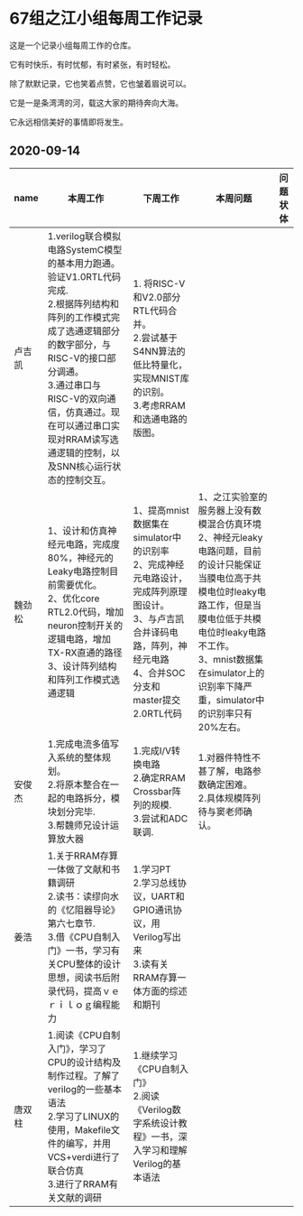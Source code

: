# 67组之江小组每周工作记录

这是一个记录小组每周工作的仓库。

它有时快乐，有时忧郁，有时紧张，有时轻松。

除了默默记录，它也笑着点赞，它也皱着眉说可以。

它是一是条湾湾的河，载这大家的期待奔向大海。

它永远相信美好的事情即将发生。

## 2020-09-14

| name   | 本周工作                                                                                                                                                                                                                                                                               | 下周工作                                                                                                                                                                    | 本周问题                                                                                                                                                                                                                                                    | 问题状体 |
|:-------|----------------------------------------------------------------------------------------------------------------------------------------------------------------------------------------------------------------------------------------------------------------------------------------|-----------------------------------------------------------------------------------------------------------------------------------------------------------------------------|-------------------------------------------------------------------------------------------------------------------------------------------------------------------------------------------------------------------------------------------------------------|----------|
| 卢吉凯 | 1.verilog联合模拟电路SystemC模型的基本用力跑通。验证V1.0RTL代码完成.<br>2.根据阵列结构和阵列的工作模式完成了选通逻辑部分的数字部分，与RISC-V的接口部分调通。<br> 3.通过串口与RISC-V的双向通信，仿真通过。现在可以通过串口实现对RRAM读写选通逻辑的控制，以及SNN核心运行状态的控制交互。 | 1. 将RISC-V和V2.0部分RTL代码合并。<br>2.尝试基于S4NN算法的低比特量化，实现MNIST库的识别。<br>3.考虑RRAM和选通电路的版图。                                                   |                                                                                                                                                                                                                                                             |          |
| 魏劲松 | 1、设计和仿真神经元电路，完成度80%，神经元的Leaky电路控制目前需要优化。<br>2、优化core RTL2.0代码，增加neuron控制开关的逻辑电路，增加TX-RX直通的路径<br>3、设计阵列结构和阵列工作模式选通逻辑                                                                                          | 1、提高mnist数据集在simulator中的识别率<br>2、完成神经元电路设计，完成阵列原理图设计。<br>3、与卢吉凯合并译码电路，阵列，神经元电路<br>4、合并SOC分支和master提交2.0RTL代码 | 1、之江实验室的服务器上没有数模混合仿真环境<br>2、神经元leaky电路问题，目前的设计只能保证当膜电位高于共模电位时leaky电路工作，但是当膜电位低于共模电位时leaky电路不工作。<br>3、mnist数据集在simulator上的识别率下降严重，simulator中的识别率只有20%左右。 |          |
| 安俊杰 | 1.完成电流多值写入系统的整体规划。<br>2.将原本整合在一起的电路拆分，模块划分完毕.<br>3.帮魏师兄设计运算放大器                                                                                                                                                                          | 1.完成I/V转换电路<br>2.确定RRAM Crossbar阵列的规模.<br>3.尝试和ADC联调.                                                                                                     | 1.对器件特性不甚了解，电路参数确定困难。<br>2.具体规模阵列待与窦老师确认。                                                                                                                                                                                  |          |
| 姜浩   | 1.关于RRAM存算一体做了文献和书籍调研<br>2.读书：读缪向水的《忆阻器导论》第六七章节.<br>3.借《CPU自制入门》一书，学习有关CPU整体的设计思想，阅读书后附录代码，提高ｖｅｒｉｌｏｇ编程能力                                                                                                | 1.学习PT<br>2.学习总线协议，UART和GPIO通讯协议，用Verilog写出来<br>3.读有关RRAM存算一体方面的综述和期刊                                                                     |                                                                                                                                                                                                                                                             |          |
| 唐双柱 | 1.阅读《CPU自制入门》，学习了CPU的设计结构及制作过程。了解了verilog的一些基本语法<br>2.学习了LINUX的使用，Makefile文件的编写，并用VCS+verdi进行了联合仿真<br>3.进行了RRAM有关文献的调研                                                                                                | 1.继续学习《CPU自制入门》<br>2.阅读《Verilog数字系统设计教程》一书，深入学习和理解Verilog的基本语法                                                                         |                                                                                                                                                                                                                                                             |          |
